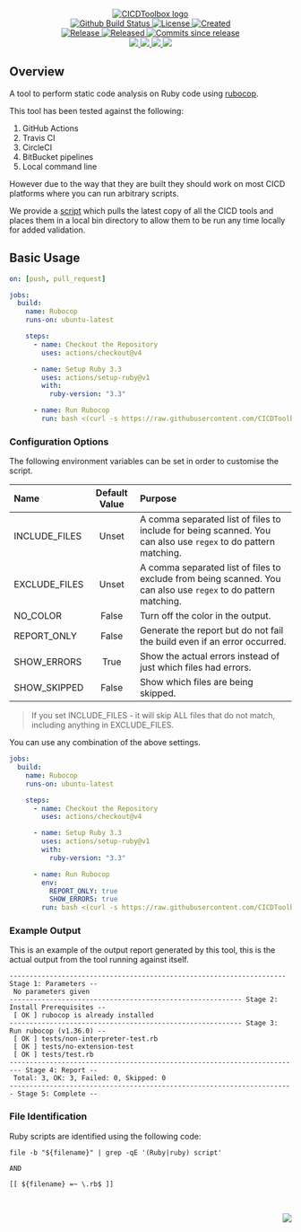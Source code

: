 <!-- markdownlint-disable -->
<p align="center">
    <a href="https://github.com/CICDToolbox/">
        <img src="https://cdn.wolfsoftware.com/assets/images/github/organisations/cicdtoolbox/black-and-white-circle-256.png" alt="CICDToolbox logo" />
    </a>
    <br />
    <a href="https://github.com/CICDToolbox/rubocop/actions/workflows/cicd.yml">
        <img src="https://img.shields.io/github/actions/workflow/status/CICDToolbox/rubocop/cicd.yml?branch=master&label=build%20status&style=for-the-badge" alt="Github Build Status" />
    </a>
    <a href="https://github.com/CICDToolbox/rubocop/blob/master/LICENSE.md">
        <img src="https://img.shields.io/github/license/CICDToolbox/rubocop?color=blue&label=License&style=for-the-badge" alt="License">
    </a>
    <a href="https://github.com/CICDToolbox/rubocop">
        <img src="https://img.shields.io/github/created-at/CICDToolbox/rubocop?color=blue&label=Created&style=for-the-badge" alt="Created">
    </a>
    <br />
    <a href="https://github.com/CICDToolbox/rubocop/releases/latest">
        <img src="https://img.shields.io/github/v/release/CICDToolbox/rubocop?color=blue&label=Latest%20Release&style=for-the-badge" alt="Release">
    </a>
    <a href="https://github.com/CICDToolbox/rubocop/releases/latest">
        <img src="https://img.shields.io/github/release-date/CICDToolbox/rubocop?color=blue&label=Released&style=for-the-badge" alt="Released">
    </a>
    <a href="https://github.com/CICDToolbox/rubocop/releases/latest">
        <img src="https://img.shields.io/github/commits-since/CICDToolbox/rubocop/latest.svg?color=blue&style=for-the-badge" alt="Commits since release">
    </a>
    <br />
    <a href="https://github.com/CICDToolbox/rubocop/blob/master/.github/CODE_OF_CONDUCT.md">
        <img src="https://img.shields.io/badge/Code%20of%20Conduct-blue?style=for-the-badge" />
    </a>
    <a href="https://github.com/CICDToolbox/rubocop/blob/master/.github/CONTRIBUTING.md">
        <img src="https://img.shields.io/badge/Contributing-blue?style=for-the-badge" />
    </a>
    <a href="https://github.com/CICDToolbox/rubocop/blob/master/.github/SECURITY.md">
        <img src="https://img.shields.io/badge/Report%20Security%20Concern-blue?style=for-the-badge" />
    </a>
    <a href="https://github.com/CICDToolbox/rubocop/issues">
        <img src="https://img.shields.io/badge/Get%20Support-blue?style=for-the-badge" />
    </a>
</p>

## Overview

A tool to perform static code analysis on Ruby code using [rubocop](https://rubygems.org/gems/rubocop).

This tool has been tested against the following:

1. GitHub Actions
2. Travis CI
3. CircleCI
4. BitBucket pipelines
5. Local command line

However due to the way that they are built they should work on most CICD platforms where you can run arbitrary scripts.

We provide a [script](https://github.com/CICDToolbox/get-all-tools) which pulls the latest copy of all the CICD tools and
places them in a local bin directory to allow them to be run any time locally for added validation.

## Basic Usage

```yml
on: [push, pull_request]

jobs:
  build:
    name: Rubocop
    runs-on: ubuntu-latest

    steps:
      - name: Checkout the Repository
        uses: actions/checkout@v4

      - name: Setup Ruby 3.3
        uses: actions/setup-ruby@v1
        with:
          ruby-version: "3.3"

      - name: Run Rubocop
        run: bash <(curl -s https://raw.githubusercontent.com/CICDToolbox/rubocop/master/pipeline.sh)
```

### Configuration Options

The following environment variables can be set in order to customise the script.

| Name          | Default Value | Purpose                                                                                                         |
| :------------ | :-----------: | :-------------------------------------------------------------------------------------------------------------- |
| INCLUDE_FILES |     Unset     | A comma separated list of files to include for being scanned. You can also use `regex` to do pattern matching.  |
| EXCLUDE_FILES |     Unset     | A comma separated list of files to exclude from being scanned. You can also use `regex` to do pattern matching. |
| NO_COLOR      |     False     | Turn off the color in the output.                                                                               |
| REPORT_ONLY   |     False     | Generate the report but do not fail the build even if an error occurred.                                        |
| SHOW_ERRORS   |     True      | Show the actual errors instead of just which files had errors.                                                  |
| SHOW_SKIPPED  |     False     | Show which files are being skipped.                                                                             |

> If you set INCLUDE_FILES - it will skip ALL files that do not match, including anything in EXCLUDE_FILES.

You can use any combination of the above settings.

```yml
jobs:
  build:
    name: Rubocop
    runs-on: ubuntu-latest

    steps:
      - name: Checkout the Repository
        uses: actions/checkout@v4

      - name: Setup Ruby 3.3
        uses: actions/setup-ruby@v1
        with:
          ruby-version: "3.3"

      - name: Run Rubocop
        env:
          REPORT_ONLY: true
          SHOW_ERRORS: true
        run: bash <(curl -s https://raw.githubusercontent.com/CICDToolbox/rubocop/master/pipeline.sh)
```

### Example Output

This is an example of the output report generated by this tool, this is the actual output from the tool running against itself.
```
--------------------------------------------------------------------- Stage 1: Parameters --
 No parameters given
---------------------------------------------------------- Stage 2: Install Prerequisites --
 [ OK ] rubocop is already installed
---------------------------------------------------------- Stage 3: Run rubocop (v1.36.0) --
 [ OK ] tests/non-interpreter-test.rb
 [ OK ] tests/no-extension-test
 [ OK ] tests/test.rb
------------------------------------------------------------------------- Stage 4: Report --
 Total: 3, OK: 3, Failed: 0, Skipped: 0
----------------------------------------------------------------------- Stage 5: Complete --
```

### File Identification

Ruby scripts are identified using the following code:

```shell
file -b "${filename}" | grep -qE '(Ruby|ruby) script'

AND

[[ ${filename} =~ \.rb$ ]]
```

<br />
<p align="right"><a href="https://wolfsoftware.com/"><img src="https://img.shields.io/badge/Created%20by%20Wolf%20on%20behalf%20of%20Wolf%20Software-blue?style=for-the-badge" /></a></p>
